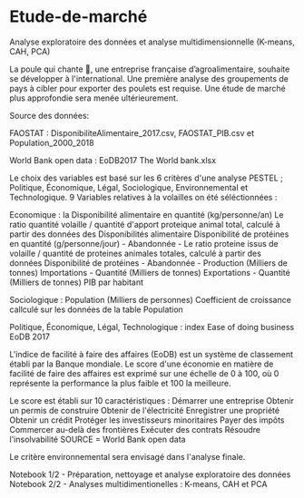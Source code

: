 # Etude-de-marché
Analyse exploratoire des données et analyse multidimensionnelle (K-means, CAH, PCA) 

La poule qui chante 🐓, une entreprise française d’agroalimentaire, souhaite se développer à l'international. 
Une première analyse des groupements de pays à cibler pour exporter des poulets est requise.
Une étude de marché plus approfondie sera menée ultérieurement.

Source des données:

FAOSTAT : DisponibiliteAlimentaire_2017.csv, FAOSTAT_PIB.csv et Population_2000_2018

World Bank open data : EoDB2017 The World bank.xlsx

Le choix des variables est basé sur les 6 critères d'une analyse PESTEL ; Politique, Économique, Légal, Sociologique, Environnemental et Technologique.
9 Variables relatives à la volailles on été  séléctionnées :

Economique :
la Disponibilité alimentaire en quantité (kg/personne/an)
Le ratio quantité volaille / quantité d'apport proteique animal total, calculé à partir des données des Disponibilités alimentaire
Disponibilité de protéines en quantité (g/personne/jour) - Abandonnée -
Le ratio proteine issus de volaille / quantité de proteines animales totales, calculé à partir des données Disponibilité de protéines - Abandonnée -
Production (Milliers de tonnes)
Importations - Quantité (Milliers de tonnes)
Exportations - Quantité (Milliers de tonnes)
PIB par habitant

Sociologique :
Population (Milliers de personnes)
Coefficient de croissance callculé sur les données de la table Population

Politique, Économique, Légal, Technologique :
index Ease of doing business EoDB 2017

L'indice de facilité à faire des affaires (EoDB) est un système de classement établi par la Banque mondiale. Le score d'une économie en matière de facilité de faire des affaires est exprimé sur une échelle de 0 à 100, où 0 représente la performance la plus faible et 100 la meilleure.

Le score est établi sur 10 caractéristiques :
Démarrer une entreprise
Obtenir un permis de construire
Obtenir de l'électricité
Enregistrer une propriété
Obtenir un crédit
Protéger les investisseurs minoritaires
Payer des impôts
Commercer au-delà des frontières
Exécuter des contrats
Résoudre l'insolvabilité
SOURCE = World Bank open data

Le critère environnemental sera envisagé dans l'analyse finale.

Notebook 1/2 - Préparation, nettoyage et analyse exploratoire des données
Notebook 2/2 - Analyses multidimentionelles : K-means, CAH et PCA
